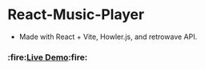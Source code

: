 # React-Music-Player

- Made with React + Vite, Howler.js, and retrowave API.

<h3>:fire:<a href="https://srk-weatherapp.netlify.app/" target="_blank"><b>Live Demo</b></a>:fire:</h3>
